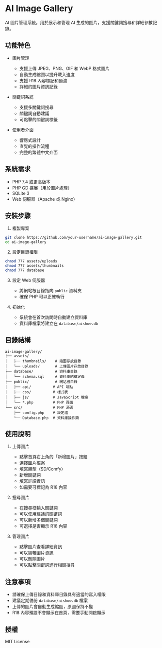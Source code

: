 # AI Image Gallery

AI 圖片管理系統，用於展示和管理 AI 生成的圖片，支援關鍵詞搜尋和詳細參數記錄。

## 功能特色

- 圖片管理
  - 支援上傳 JPEG、PNG、GIF 和 WebP 格式圖片
  - 自動生成縮圖以提升載入速度
  - 支援 R18 內容標記和過濾
  - 詳細的圖片資訊記錄

- 關鍵詞系統
  - 支援多關鍵詞搜尋
  - 關鍵詞自動建議
  - 可點擊的關鍵詞標籤

- 使用者介面
  - 響應式設計
  - 直覺的操作流程
  - 完整的繁體中文介面

## 系統需求

- PHP 7.4 或更高版本
- PHP GD 擴展（用於圖片處理）
- SQLite 3
- Web 伺服器（Apache 或 Nginx）

## 安裝步驟

1. 複製專案
```bash
git clone https://github.com/your-username/ai-image-gallery.git
cd ai-image-gallery
```

2. 設定目錄權限
```bash
chmod 777 assets/uploads
chmod 777 assets/thumbnails
chmod 777 database
```

3. 設定 Web 伺服器
   - 將網站根目錄指向 `public` 資料夾
   - 確保 PHP 可以正確執行

4. 初始化
   - 系統會在首次訪問時自動建立資料庫
   - 資料庫檔案將建立在 `database/aishow.db`

## 目錄結構

```
ai-image-gallery/
├── assets/
│   ├── thumbnails/    # 縮圖存放目錄
│   └── uploads/       # 上傳圖片存放目錄
├── database/          # 資料庫目錄
│   └── schema.sql     # 資料庫結構定義
├── public/            # 網站根目錄
│   ├── api/          # API 端點
│   ├── css/          # 樣式表
│   ├── js/           # JavaScript 檔案
│   └── *.php         # PHP 頁面
└── src/              # PHP 源碼
    ├── config.php    # 設定檔
    └── Database.php  # 資料庫操作類
```

## 使用說明

1. 上傳圖片
   - 點擊首頁右上角的「新增圖片」按鈕
   - 選擇圖片檔案
   - 填寫類型（SD/Comfy）
   - 新增關鍵詞
   - 填寫詳細資訊
   - 如需要可標記為 R18 內容

2. 搜尋圖片
   - 在搜尋框輸入關鍵詞
   - 可以使用建議的關鍵詞
   - 可以新增多個關鍵詞
   - 可選擇是否顯示 R18 內容

3. 管理圖片
   - 點擊圖片查看詳細資訊
   - 可以編輯圖片資訊
   - 可以刪除圖片
   - 可以點擊關鍵詞進行相關搜尋

## 注意事項

- 請確保上傳目錄和資料庫目錄具有適當的寫入權限
- 建議定期備份 `database/aishow.db` 檔案
- 上傳的圖片會自動生成縮圖，原圖保持不變
- R18 內容預設不會顯示在首頁，需要手動開啟顯示

## 授權

MIT License
